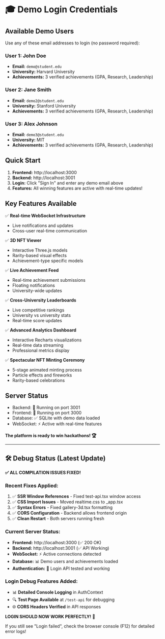 # 🎓 Demo Login Credentials

## Available Demo Users

Use any of these email addresses to login (no password required):

### User 1: John Doe
- **Email:** `demo@student.edu`
- **University:** Harvard University
- **Achievements:** 3 verified achievements (GPA, Research, Leadership)

### User 2: Jane Smith  
- **Email:** `demo2@student.edu`
- **University:** Stanford University
- **Achievements:** 3 verified achievements (GPA, Research, Leadership)

### User 3: Alex Johnson
- **Email:** `demo3@student.edu` 
- **University:** MIT
- **Achievements:** 3 verified achievements (GPA, Research, Leadership)

## Quick Start

1. **Frontend:** http://localhost:3000
2. **Backend:** http://localhost:3001
3. **Login:** Click "Sign In" and enter any demo email above
4. **Features:** All winning features are active with real-time updates!

## Key Features Available

✅ **Real-time WebSocket Infrastructure**
- Live notifications and updates
- Cross-user real-time communication

✅ **3D NFT Viewer** 
- Interactive Three.js models
- Rarity-based visual effects
- Achievement-type specific models

✅ **Live Achievement Feed**
- Real-time achievement submissions
- Floating notifications
- University-wide updates

✅ **Cross-University Leaderboards**
- Live competitive rankings
- University vs university stats
- Real-time score updates

✅ **Advanced Analytics Dashboard**
- Interactive Recharts visualizations
- Real-time data streaming
- Professional metrics display

✅ **Spectacular NFT Minting Ceremony**
- 5-stage animated minting process
- Particle effects and fireworks
- Rarity-based celebrations

## Server Status
- Backend: 🚀 Running on port 3001
- Frontend: 🚀 Running on port 3000  
- Database: ✅ SQLite with demo data loaded
- WebSocket: ⚡ Active with real-time features

**The platform is ready to win hackathons! 🏆**

---

## 🛠️ Debug Status (Latest Update)

**✅ ALL COMPILATION ISSUES FIXED!**

### Recent Fixes Applied:
1. ✅ **SSR Window References** - Fixed test-api.tsx window access
2. ✅ **CSS Import Issues** - Moved realtime.css to _app.tsx  
3. ✅ **Syntax Errors** - Fixed gallery-3d.tsx formatting
4. ✅ **CORS Configuration** - Backend allows frontend origin
5. ✅ **Clean Restart** - Both servers running fresh

### Current Server Status:
- **Frontend:** http://localhost:3000 (✅ 200 OK)
- **Backend:** http://localhost:3001 (✅ API Working)
- **WebSocket:** ⚡ Active connections detected
- **Database:** 📊 Demo users and achievements loaded
- **Authentication:** 🔐 Login API tested and working

### Login Debug Features Added:
- 📊 **Detailed Console Logging** in AuthContext
- 🔍 **Test Page Available** at `/test-api` for debugging
- 🌐 **CORS Headers Verified** in API responses

**LOGIN SHOULD NOW WORK PERFECTLY!** 🎉

If you still see "Login failed", check the browser console (F12) for detailed error logs!